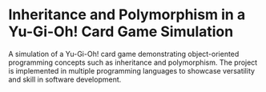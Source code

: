 # Inheritance and Polymorphism in a Yu-Gi-Oh! Card Game Simulation
A simulation of a Yu-Gi-Oh! card game demonstrating object-oriented programming concepts such as inheritance and polymorphism. The project is implemented in multiple programming languages to showcase versatility and skill in software development.
